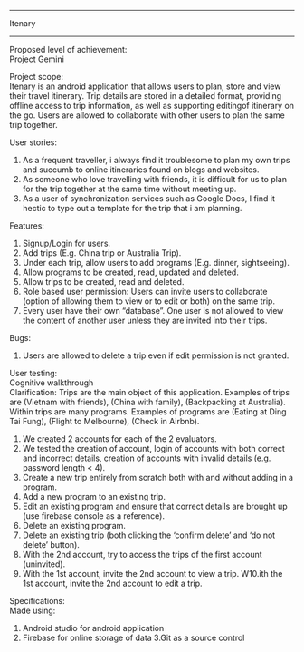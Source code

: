 ***************************************************************************
Itenary
***************************************************************************
 
Proposed level of achievement:<br>
Project Gemini

Project scope:<br>
Itenary is an android application that allows users to plan, store and view their travel itinerary. Trip details are stored in a
detailed format, providing offline access to trip information, as well as supporting editingof itinerary on the go. Users are allowed
to collaborate with other users to plan the same trip together.

User stories:
1. As a frequent traveller, i always find it troublesome to plan my own trips and succumb to online itineraries found on blogs
and websites.
2. As someone who love travelling with friends, it is difficult for us to plan for the trip together at the same time without meeting up.
3. As a user of synchronization services such as Google Docs, I find it hectic to type out a template for the trip that i am planning.

Features:
1. Signup/Login for users.
2. Add trips (E.g. China trip or Australia Trip).
3. Under each trip, allow users to add programs (E.g. dinner, sightseeing).
4. Allow programs to be created, read, updated and deleted.
5. Allow trips to be created, read and deleted.
6. Role based user permission: Users can invite users to collaborate (option of allowing them to view or to edit or both)
on the same trip.
7. Every user have their own “database”. One user is not allowed to view the content of another user unless
they are invited into their trips.

Bugs:
1. Users are allowed to delete a trip even if edit permission is not granted.

User testing:<br>
Cognitive walkthrough<br>
Clarification: Trips are the main object of this application. Examples of trips are (Vietnam with friends), (China with family), (Backpacking at Australia).<br>
Within trips are many programs. Examples of programs are (Eating at Ding Tai Fung), (Flight to Melbourne), (Check in Airbnb).<br>
1. We created 2 accounts for each of the 2 evaluators.
2. We tested the creation of account, login of accounts with both correct and incorrect details, creation of accounts with invalid details (e.g. password length < 4).
3. Create a new trip entirely from scratch both with and without adding in a program.
4. Add a new program to an existing trip.
5. Edit an existing program and ensure that correct details are brought up (use firebase console as a reference).
6. Delete an existing program.
7. Delete an existing trip (both clicking the ‘confirm delete’ and ‘do not delete’ button).
8. With the 2nd account, try to access the trips of the first account (uninvited).
9. With the 1st account, invite the 2nd account to view a trip.
W10.ith the 1st account, invite the 2nd account to edit a trip.

Specifications:<br>
Made using:
1. Android studio for android application
2. Firebase for online storage of data
3.Git as a source control



